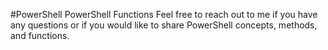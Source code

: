 #PowerShell
PowerShell Functions
Feel free to reach out to me if you have any questions or if you would like to share PowerShell concepts, methods, and functions.
